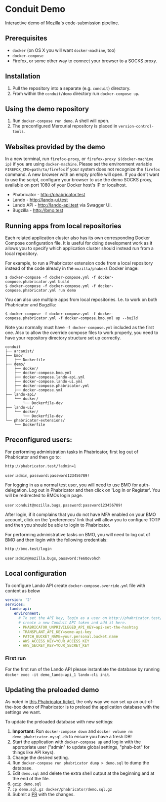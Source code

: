# Conduit Demo

Interactive demo of Mozilla's code-submission pipeline.

## Prerequisites

 * `docker` (on OS X you will want `docker-machine`, too)
 * `docker-compose`
 * Firefox, or some other way to connect your browser to a SOCKS proxy.

## Installation

 1. Pull the repository into a separate (e.g. `conduit`) directory.
 1. From within the `conduit/demo` directory run `docker-compose up`.

## Using the demo repository

 1. Run `docker-compose run demo`. A shell will open.
 1. The preconfigured Mercurial repository is placed in `version-control-tools`.

## Websites provided by the demo

In a new terminal, run `firefox-proxy`, or
`firefox-proxy $(docker-machine ip)` if you are using `docker-machine`.
Please set the environment variable `FIREFOX_CMD=path/to/firefox` if your
system does not recognize the `firefox` command.
A new browser with an empty profile will open.  If you don't want to use
the script, configure your browser to use the demo SOCKS proxy, available
on port 1080 of your Docker host's IP or localhost.

 * Phabricator - http://phabricator.test
 * Lando - http://lando-ui.test
 * Lando API - http://lando-api.test via Swagger UI.
 * Bugzilla - http://bmo.test

## Running apps from local repositories

Each related application cluster also has its own corresponding Docker Compose configuration file.
It is useful for doing development work as it allows you to specify which application cluster
should instead run from a local repository.

For example, to run a Phabricator extension code from a local repository instead of the code already
in the `mozilla/phabext` Docker image:

```
$ docker-compose -f docker-compose.yml -f docker-compose.phabricator.yml build
$ docker-compose -f docker-compose.yml -f docker-compose.phabricator.yml run demo
```

You can also use multiple apps from local repositories. I.e. to work on both Phabricator and Bugzilla:
```
$ docker-compose -f docker-compose.yml -f docker-compose.phabricator.yml -f docker-compose.bmo.yml up --build
```

Note you normally must have `-f docker-compose.yml` included as the first one. Also to allow the override
compose files to work properly, you need to have your repository directory structure set up correctly.

```
conduit
├── arcanist/
├── bmo/
│   ├── Dockerfile
├── demo/
│   ├── docker/
│   ├── docker-compose.bmo.yml
│   ├── docker-compose.lando-api.yml
│   ├── docker-compose.lando-ui.yml
│   ├── docker-compose.phabricator.yml
│   ├── docker-compose.yml
├── lando-api/
│   └── docker/
│       └── Dockerfile-dev
├── lando-ui/
│   └── docker/
│       └── Dockerfile-dev
└── phabricator-extensions/
    └── Dockerfile
```

## Preconfigured users:

For performing administration tasks in Phabricator, first log out of Phabricator and then go to:

`http://phabricator.test/?admin=1`

`user:admin`, `password:password123456789!`

For logging in as a normal test user, you will need to use BMO for auth-delegation. Log out in Phabricator and then click on 'Log In or Register'. You will be redirected to BMOs login page.

`user:conduit@mozilla.bugs`, `password:password123456789!`

After login, if it complains that you do not have MFA enabled on your BMO account, click on the 'preferences' link that will allow you to configure TOTP and then you should be able to login to Phabricator.

For performing administrative tasks on BMO, you will need to log out of BMO and then login with the following credentials:

`http://bmo.test/login`

`user:admin@mozilla.bugs`, `password:Te6Oovohch`

## Local configuration

To configure Lando API create `docker-compose.override.yml` file with
content as below
```yaml
version: '2'
services:
  lando-api:
    environment:
      # To set the API key, login as a user on http://phabricator.test/,
      # create a new Conduit API token and add it here.
      - PHABRICATOR_UNPRIVILEGED_API_KEY=api-set-the-hashtag
      - TRANSPLANT_API_KEY=some-api-key
      - PATCH_BUCKET_NAME=your.personal.bucket.name
      - AWS_ACCESS_KEY=YOUR_ACCESS_KEY
      - AWS_SECRET_KEY=YOUR_SECRET_KEY
```

### First run
For the first run of the Lando API please instantiate the database by running
`docker exec -it demo_lando-api_1 lando-cli init`.

## Updating the preloaded demo

As noted in [this Phabricator ticket](https://secure.phabricator.com/T5310),
the only way we can set up an out-of-the-box demo of Phabricator is to preload
the application database with the settings we want.

To update the preloaded database with new settings:

 1. **Important:** Run `docker-compose down` and
    `docker volume rm demo_phabricator-mysql-db` to ensure you have a
    fresh DB!
 1. Start the application with `docker-compose up` and log in with the
    appropriate user ("admin" to update global settings, "phab-bot" for
    things like API keys).
 1. Change the desired setting.
 1. Run `docker-compose run phabricator dump > demo.sql` to dump the
    database.
 1. Edit `demo.sql` and delete the extra shell output at the beginning and at
    the end of the file.
 1. `gzip demo.sql`
 1. `cp demo.sql.gz docker/phabricator/demo.sql.gz`
 1. Submit a [PR](https://github.com/mozilla-conduit/conduit-demo/pulls) with
    the changes.
